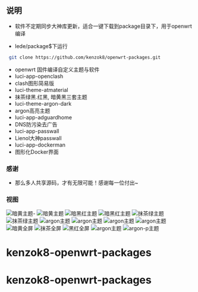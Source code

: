 ﻿## 说明

* 软件不定期同步大神库更新，适合一键下载到package目录下，用于openwrt编译

* lede/package$下运行

```bash
 git clone https://github.com/kenzok8/openwrt-packages.git
```

- openwrt 固件编译自定义主题与软件
- luci-app-openclash           
- clash图形简易版
- luci-theme-atmaterial        
- 抹茶绿黑.红黑, 暗黄黑三套主题
- luci-theme-argon-dark
-  argon高亮主题 
- luci-app-adguardhome         
- DNS防污染去广告
- luci-app-passwall            
- Lienol大神passwall
- luci-app-dockerman           
- 图形化Docker界面

### 感谢

- 那么多人共享源码，才有无限可能！感谢每一位付出~


### 视图
![暗黄主题-](https://github.com/kenzok8/openwrt-packages/blob/master/screenshot/sshot-1.png)
![暗黄主题](https://github.com/kenzok8/openwrt-packages/blob/master/screenshot/sshot-2.png)
![暗黑红主题](https://github.com/kenzok8/openwrt-packages/blob/master/screenshot/sshot-3.png)
![暗黑红主题](https://github.com/kenzok8/openwrt-packages/blob/master/screenshot/sshot-4.png)
![抹茶绿主题](https://github.com/kenzok8/openwrt-packages/blob/master/screenshot/sshot-5.png)
![抹茶绿主题](https://github.com/kenzok8/openwrt-packages/blob/master/screenshot/sshot-6.png)
![argon主题](https://github.com/kenzok8/openwrt-packages/blob/master/screenshot/sshot-7.png)
![argon主题](https://github.com/kenzok8/openwrt-packages/blob/master/screenshot/sshot-8.png)
![argon主题](https://github.com/kenzok8/openwrt-packages/blob/master/screenshot/sshot-9.png)
![argon主题](https://github.com/kenzok8/openwrt-packages/blob/master/screenshot/sshot-10.png)
![暗黄全屏](https://github.com/kenzok8/openwrt-packages/blob/master/screenshot/sshot-11.png)
![抹茶全屏](https://github.com/kenzok8/openwrt-packages/blob/master/screenshot/sshot-12.png)
![黑红全屏](https://github.com/kenzok8/openwrt-packages/blob/master/screenshot/sshot-13.png)
![argon主题](https://github.com/kenzok8/openwrt-packages/blob/master/screenshot/sshot-14.png)
![argon-p主题](https://github.com/kenzok8/openwrt-packages/blob/master/screenshot/sshot-15.png)
# kenzok8-openwrt-packages
# kenzok8-openwrt-packages
